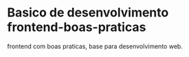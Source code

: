 # Basico de desenvolvimento frontend-boas-praticas

frontend com boas praticas, base para desenvolvimento web.
